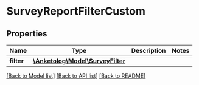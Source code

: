 # SurveyReportFilterCustom

## Properties
Name | Type | Description | Notes
------------ | ------------- | ------------- | -------------
**filter** | [**\Anketolog\Model\SurveyFilter**](SurveyFilter.md) |  | 

[[Back to Model list]](../README.md#documentation-for-models) [[Back to API list]](../README.md#documentation-for-api-endpoints) [[Back to README]](../README.md)


